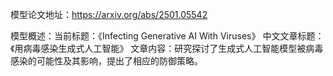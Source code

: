 模型论文地址：https://arxiv.org/abs/2501.05542

模型概述：当前标题：《Infecting Generative AI With Viruses》
中文文章标题：《用病毒感染生成式人工智能》
文章内容：研究探讨了生成式人工智能模型被病毒感染的可能性及其影响，提出了相应的防御策略。
